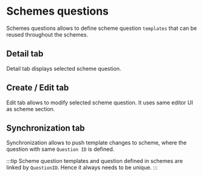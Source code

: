 # Schemes questions

Schemes questions allows to define scheme question `templates` that can be reused throughout the schemes.

## Detail tab

Detail tab displays selected scheme question.

## Create / Edit tab

Edit tab allows to modify selected scheme question. It uses same editor UI as scheme section.

## Synchronization tab

Synchronization allows to push template changes to scheme, where the question with same `Question ID` is defined.

:::tip
Scheme question templates and question defined in schemes are linked by `QuestionID`. Hence it always needs to be unique.
:::
